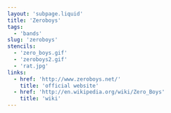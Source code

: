 ```yaml
---
layout: 'subpage.liquid'
title: 'Zeroboys'
tags:
  - 'bands'
slug: 'zeroboys'
stencils:
  - 'zero_boys.gif'
  - 'zeroboys2.gif'
  - 'rat.jpg'
links:
  - href: 'http://www.zeroboys.net/'
    title: 'official website'
  - href: 'http://en.wikipedia.org/wiki/Zero_Boys'
    title: 'wiki'
---
```

